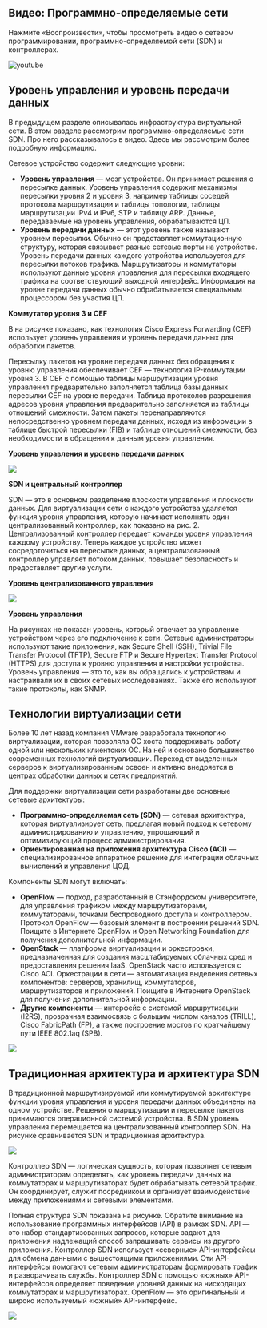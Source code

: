 <!-- 13.4.1 -->
## Видео: Программно-определяемые сети

Нажмите «Воспроизвести», чтобы просмотреть видео о сетевом программировании, программно-определяемой сети (SDN) и контроллерах.

![youtube](https://www.youtube.com/watch?v=_ivjNF93RcE)

<!-- 13.4.2 -->
## Уровень управления и уровень передачи данных

В предыдущем разделе описывалась инфраструктура виртуальной сети. В этом разделе рассмотрим программно-определяемые сети SDN. Про него рассказывалось в видео. Здесь мы рассмотрим более подробную информацию.

Сетевое устройство содержит следующие уровни:

* **Уровень управления**  — мозг устройства. Он принимает решения о пересылке данных. Уровень управления содержит механизмы пересылки уровня 2 и уровня 3, например таблицы соседей протокола маршрутизации и таблицы топологии, таблицы маршрутизации IPv4 и IPv6, STP и таблицу ARP. Данные, передаваемые на уровень управления, обрабатываются ЦП.
* **Уровень передачи данных**  — этот уровень также называют уровнем пересылки. Обычно он представляет коммутационную структуру, которая связывает разные сетевые порты на устройстве. Уровень передачи данных каждого устройства используется для пересылки потоков трафика. Маршрутизаторы и коммутаторы используют данные уровня управления для пересылки входящего трафика на соответствующий выходной интерфейс. Информация на уровне передачи данных обычно обрабатывается специальным процессором без участия ЦП.

**Коммутатор уровня 3 и CEF**

В на рисунке показано, как технология Cisco Express Forwarding (CEF) использует уровень управления и уровень передачи данных для обработки пакетов.

Пересылку пакетов на уровне передачи данных без обращения к уровню управления обеспечивает CEF — технология IP-коммутации уровня 3. В CEF с помощью таблицы маршрутизации уровня управления предварительно заполняется таблица базы данных пересылки CEF на уровне передачи. Таблица протоколов разрешения адресов уровня управления предварительно заполняется из таблицы отношений смежности. Затем пакеты перенаправляются непосредственно уровнем передачи данных, исходя из информации в таблице быстрой пересылки (FIB) и таблице отношений смежности, без необходимости в обращении к данным уровня управления.

**Уровень управления и уровень передачи данных**

![](./assets/13.4.2-1.png)
<!-- /courses/ensa-dl/ae8eb398-34fd-11eb-ba19-f1886492e0e4/aeb686e0-34fd-11eb-ba19-f1886492e0e4/assets/c715bb00-1c46-11ea-af56-e368b99e9723.svg -->

**SDN и центральный контроллер**

SDN — это в основном разделение плоскости управления и плоскости данных. Для виртуализации сети с каждого устройства удаляется функция уровня управления, которую начинает исполнять один централизованный контроллер, как показано на рис. 2. Централизованный контроллер передает команды уровня управления каждому устройству. Теперь каждое устройство может сосредоточиться на пересылке данных, а централизованный контроллер управляет потоком данных, повышает безопасность и предоставляет другие услуги.

**Уровень централизованного управления**

![](./assets/13.4.2-2.png)
<!-- /courses/ensa-dl/ae8eb398-34fd-11eb-ba19-f1886492e0e4/aeb686e0-34fd-11eb-ba19-f1886492e0e4/assets/c7160922-1c46-11ea-af56-e368b99e9723.svg -->

**Уровень управления**

<!-- 13.4.3 -->
На рисунках не показан уровень, который отвечает за управление устройством через его подключение к сети. Сетевые администраторы используют такие приложения, как Secure Shell (SSH), Trivial File Transfer Protocol (TFTP), Secure FTP и Secure Hypertext Transfer Protocol (HTTPS) для доступа к уровню управления и настройки устройства. Уровень управления — это то, как вы обращались к устройствам и настраивали их в своих сетевых исследованиях. Также его используют такие протоколы, как SNMP.

<!-- 13.4.3 -->
## Технологии виртуализации сети

Более 10 лет назад компания VMware разработала технологию виртуализации, которая позволяла ОС хоста поддерживать работу одной или нескольких клиентских ОС. На ней и основано большинство современных технологий виртуализации. Переход от выделенных серверов к виртуализированным освоен и активно внедряется в центрах обработки данных и сетях предприятий.

Для поддержки виртуализации сети разработаны две основные сетевые архитектуры:

* **Программно-определяемая сеть (SDN)**  — сетевая архитектура, которая виртуализирует сеть, предлагая новый подход к сетевому администрированию и управлению, упрощающий и оптимизирующий процесс администрирования.
* **Ориентированная на приложения архитектура Cisco (ACI)**  — специализированное аппаратное решение для интеграции облачных вычислений и управления ЦОД.

Компоненты SDN могут включать:

* **OpenFlow**  — подход, разработанный в Стэнфордском университете, для управления трафиком между маршрутизаторами, коммутаторами, точками беспроводного доступа и контроллером. Протокол OpenFlow — базовый элемент в построении решений SDN. Поищите в Интернете OpenFlow и Open Networking Foundation для получения дополнительной информации.
* **OpenStack** — платформа виртуализации и оркестровки, предназначенная для создания масштабируемых облачных сред и предоставления решения IaaS. OpenStack часто используется с Cisco ACI. Оркестрации в сети — автоматизация выделения сетевых компонентов: серверов, хранилищ, коммутаторов, маршрутизаторов и приложений. Поищите в Интернете OpenStack для получения дополнительной информации.
* **Другие компоненты**  — интерфейс с системой маршрутизации (I2RS), прозрачная взаимосвязь с большим числом каналов (TRILL), Cisco FabricPath (FP), а также построение мостов по кратчайшему пути IEEE 802.1aq (SPB).

![](./assets/13.4.3.png)
<!-- /courses/ensa-dl/ae8eb398-34fd-11eb-ba19-f1886492e0e4/aeb686e0-34fd-11eb-ba19-f1886492e0e4/assets/c7167e54-1c46-11ea-af56-e368b99e9723.svg -->

<!-- 13.4.4 -->
## Традиционная архитектура и архитектура SDN

В традиционной маршрутизируемой или коммутируемой архитектуре функции уровня управления и уровня передачи данных объединены на одном устройстве. Решения о маршрутизации и пересылке пакетов принимаются операционной системой устройства. В SDN уровень управления перемещается на централизованный контроллер SDN. На рисунке сравнивается SDN и традиционная архитектура.

![](./assets/13.4.4-1.png)
<!-- /courses/ensa-dl/ae8eb398-34fd-11eb-ba19-f1886492e0e4/aeb686e0-34fd-11eb-ba19-f1886492e0e4/assets/c716f381-1c46-11ea-af56-e368b99e9723.svg -->

Контроллер SDN — логическая сущность, которая позволяет сетевым администраторам определять, как уровень передачи данных на коммутаторах и маршрутизаторах будет обрабатывать сетевой трафик. Он координирует, служит посредником и организует взаимодействие между приложениями и сетевыми элементами.

Полная структура SDN показана на рисунке. Обратите внимание на использование программных интерфейсов (API) в рамках SDN. API — это набор стандартизованных запросов, которые задают для приложения надлежащий способ запрашивать сервисы из другого приложения. Контроллер SDN использует «северные» API-интерфейсы для обмена данными с вышестоящими приложениями. Эти API-интерфейсы помогают сетевым администраторам формировать трафик и разворачивать службы. Контроллер SDN с помощью «южных» API-интерфейсов определяет поведение уровней данных на нисходящих коммутаторах и маршрутизаторах. OpenFlow — это оригинальный и широко используемый «южный» API-интерфейс.

![](./assets/13.4.4-2.png)
<!-- /courses/ensa-dl/ae8eb398-34fd-11eb-ba19-f1886492e0e4/aeb686e0-34fd-11eb-ba19-f1886492e0e4/assets/c717b6d0-1c46-11ea-af56-e368b99e9723.svg -->

<!-- 13.4.5 -->
<!-- quiz -->


